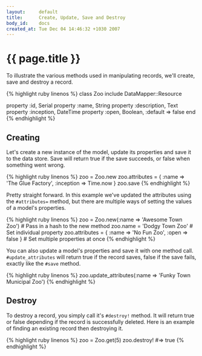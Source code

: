 ```yaml
---
layout:     default
title:      Create, Update, Save and Destroy
body_id:    docs
created_at: Tue Dec 04 14:46:32 +1030 2007
---
```


{{ page.title }}
================

To illustrate the various methods used in manipulating records, we'll create,
save and destroy a record.

{% highlight ruby linenos %}
class Zoo
  include DataMapper::Resource

  property :id,          Serial
  property :name,        String
  property :description, Text
  property :inception,   DateTime
  property :open,        Boolean,  :default => false
end
{% endhighlight %}

Creating
--------

Let's create a new instance of the model, update its properties and save it to
the data store. Save will return true if the save succeeds, or false when
something went wrong.

{% highlight ruby linenos %}
zoo = Zoo.new
zoo.attributes = { :name => 'The Glue Factory', :inception => Time.now }
zoo.save
{% endhighlight %}

Pretty straight forward. In this example we've updated the attributes using the
`#attributes=` method, but there are multiple ways of setting the values of a
model's properties.

{% highlight ruby linenos %}
zoo = Zoo.new(:name => 'Awesome Town Zoo')                  # Pass in a hash to the new method
zoo.name = 'Dodgy Town Zoo'                                 # Set individual property
zoo.attributes = { :name => 'No Fun Zoo', :open => false }  # Set multiple properties at once
{% endhighlight %}

You can also update a model's properties and save it with one method call.
`#update_attributes` will return true if the record saves, false if the save
fails, exactly like the `#save` method.

{% highlight ruby linenos %}
zoo.update_attributes(:name => 'Funky Town Municipal Zoo')
{% endhighlight %}

Destroy
-------

To destroy a record, you simply call it's `#destroy!` method. It will return
true or false depending if the record is successfully deleted. Here is an
example of finding an existing record then destroying it.

{% highlight ruby linenos %}
zoo = Zoo.get(5)
zoo.destroy! #=> true
{% endhighlight %}

